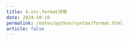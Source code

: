 ```yaml
---
title: 4.str.format详情
date: 2024-10-19
permalink: /notes/python/syntax/format.html
article: false
---
```

